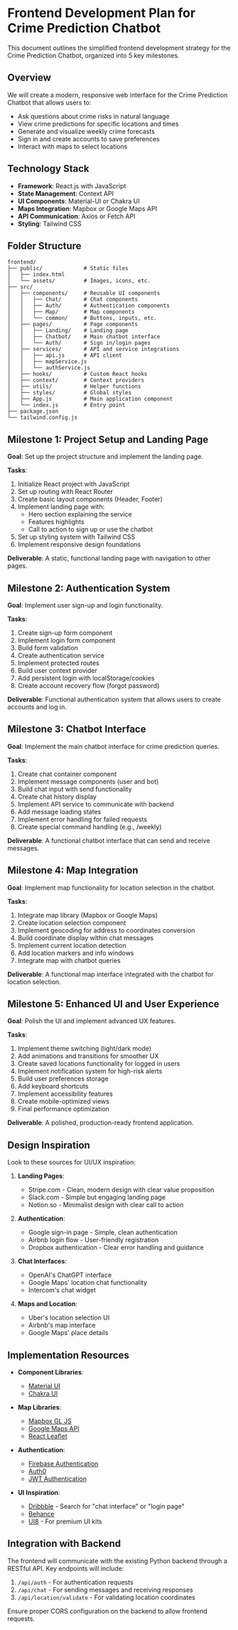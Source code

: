 # Frontend Development Plan for Crime Prediction Chatbot

This document outlines the simplified frontend development strategy for the Crime Prediction Chatbot, organized into 5 key milestones.

## Overview

We will create a modern, responsive web interface for the Crime Prediction Chatbot that allows users to:
- Ask questions about crime risks in natural language
- View crime predictions for specific locations and times
- Generate and visualize weekly crime forecasts
- Sign in and create accounts to save preferences
- Interact with maps to select locations

## Technology Stack

- **Framework**: React.js with JavaScript
- **State Management**: Context API
- **UI Components**: Material-UI or Chakra UI
- **Maps Integration**: Mapbox or Google Maps API
- **API Communication**: Axios or Fetch API
- **Styling**: Tailwind CSS

## Folder Structure

```
frontend/
├── public/             # Static files
│   ├── index.html
│   └── assets/         # Images, icons, etc.
├── src/
│   ├── components/     # Reusable UI components
│   │   ├── Chat/       # Chat components
│   │   ├── Auth/       # Authentication components
│   │   ├── Map/        # Map components
│   │   └── common/     # Buttons, inputs, etc.
│   ├── pages/          # Page components
│   │   ├── Landing/    # Landing page
│   │   ├── Chatbot/    # Main chatbot interface
│   │   └── Auth/       # Sign in/login pages
│   ├── services/       # API and service integrations
│   │   ├── api.js      # API client
│   │   ├── mapService.js
│   │   └── authService.js
│   ├── hooks/          # Custom React hooks
│   ├── context/        # Context providers
│   ├── utils/          # Helper functions
│   ├── styles/         # Global styles
│   ├── App.js          # Main application component
│   └── index.js        # Entry point
├── package.json
└── tailwind.config.js
```

## Milestone 1: Project Setup and Landing Page

**Goal**: Set up the project structure and implement the landing page.

**Tasks**:
1. Initialize React project with JavaScript
2. Set up routing with React Router
3. Create basic layout components (Header, Footer)
4. Implement landing page with:
   - Hero section explaining the service
   - Features highlights
   - Call to action to sign up or use the chatbot
5. Set up styling system with Tailwind CSS
6. Implement responsive design foundations

**Deliverable**: A static, functional landing page with navigation to other pages.

## Milestone 2: Authentication System

**Goal**: Implement user sign-up and login functionality.

**Tasks**:
1. Create sign-up form component
2. Implement login form component
3. Build form validation
4. Create authentication service
5. Implement protected routes
6. Build user context provider
7. Add persistent login with localStorage/cookies
8. Create account recovery flow (forgot password)

**Deliverable**: Functional authentication system that allows users to create accounts and log in.

## Milestone 3: Chatbot Interface

**Goal**: Implement the main chatbot interface for crime prediction queries.

**Tasks**:
1. Create chat container component
2. Implement message components (user and bot)
3. Build chat input with send functionality
4. Create chat history display
5. Implement API service to communicate with backend
6. Add message loading states
7. Implement error handling for failed requests
8. Create special command handling (e.g., /weekly)

**Deliverable**: A functional chatbot interface that can send and receive messages.

## Milestone 4: Map Integration

**Goal**: Implement map functionality for location selection in the chatbot.

**Tasks**:
1. Integrate map library (Mapbox or Google Maps)
2. Create location selection component
3. Implement geocoding for address to coordinates conversion
4. Build coordinate display within chat messages
5. Implement current location detection
6. Add location markers and info windows
7. Integrate map with chatbot queries

**Deliverable**: A functional map interface integrated with the chatbot for location selection.

## Milestone 5: Enhanced UI and User Experience

**Goal**: Polish the UI and implement advanced UX features.

**Tasks**:
1. Implement theme switching (light/dark mode)
2. Add animations and transitions for smoother UX
3. Create saved locations functionality for logged in users
4. Implement notification system for high-risk alerts
5. Build user preferences storage
6. Add keyboard shortcuts
7. Implement accessibility features
8. Create mobile-optimized views
9. Final performance optimization

**Deliverable**: A polished, production-ready frontend application.

## Design Inspiration

Look to these sources for UI/UX inspiration:

1. **Landing Pages**:
   - Stripe.com - Clean, modern design with clear value proposition
   - Slack.com - Simple but engaging landing page
   - Notion.so - Minimalist design with clear call to action

2. **Authentication**:
   - Google sign-in page - Simple, clean authentication
   - Airbnb login flow - User-friendly registration
   - Dropbox authentication - Clear error handling and guidance

3. **Chat Interfaces**:
   - OpenAI's ChatGPT interface
   - Google Maps' location chat functionality
   - Intercom's chat widget

4. **Maps and Location**:
   - Uber's location selection UI
   - Airbnb's map interface
   - Google Maps' place details

## Implementation Resources

- **Component Libraries**:
  - [Material UI](https://mui.com/)
  - [Chakra UI](https://chakra-ui.com/)

- **Map Libraries**:
  - [Mapbox GL JS](https://docs.mapbox.com/mapbox-gl-js/)
  - [Google Maps API](https://developers.google.com/maps/documentation/javascript/overview)
  - [React Leaflet](https://react-leaflet.js.org/)

- **Authentication**:
  - [Firebase Authentication](https://firebase.google.com/docs/auth)
  - [Auth0](https://auth0.com/)
  - [JWT Authentication](https://jwt.io/)

- **UI Inspiration**:
  - [Dribbble](https://dribbble.com/) - Search for "chat interface" or "login page"
  - [Behance](https://www.behance.net/)
  - [UI8](https://ui8.net/) - For premium UI kits

## Integration with Backend

The frontend will communicate with the existing Python backend through a RESTful API. Key endpoints will include:

1. `/api/auth` - For authentication requests
2. `/api/chat` - For sending messages and receiving responses
3. `/api/location/validate` - For validating location coordinates

Ensure proper CORS configuration on the backend to allow frontend requests. 
